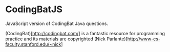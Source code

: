# CodingBatJS
JavaScript version of CodingBat Java questions.

(CodingBat)[http://codingbat.com/] is a fantastic resource for programming practice and its materials are copyrighted (Nick Parlante)[http://www-cs-faculty.stanford.edu/~nick]
